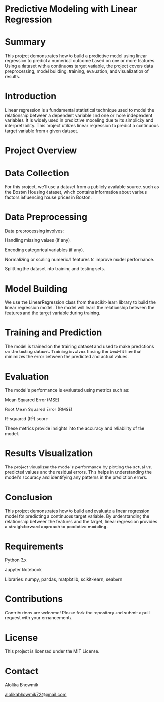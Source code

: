 # Predictive Modeling with Linear Regression
# Summary
This project demonstrates how to build a predictive model using linear regression to predict a numerical outcome based on one or more features. Using a dataset with a continuous target variable, the project covers data preprocessing, model building, training, evaluation, and visualization of results.

# Introduction
Linear regression is a fundamental statistical technique used to model the relationship between a dependent variable and one or more independent variables. It is widely used in predictive modeling due to its simplicity and interpretability. This project utilizes linear regression to predict a continuous target variable from a given dataset.

# Project Overview
# Data Collection
For this project, we'll use a dataset from a publicly available source, such as the Boston Housing dataset, which contains information about various factors influencing house prices in Boston.

# Data Preprocessing
Data preprocessing involves:

Handling missing values (if any).

Encoding categorical variables (if any).

Normalizing or scaling numerical features to improve model performance.

Splitting the dataset into training and testing sets.
# Model Building
We use the LinearRegression class from the scikit-learn library to build the linear regression model. The model will learn the relationship between the features and the target variable during training.

# Training and Prediction
The model is trained on the training dataset and used to make predictions on the testing dataset. Training involves finding the best-fit line that minimizes the error between the predicted and actual values.

# Evaluation
The model's performance is evaluated using metrics such as:

Mean Squared Error (MSE)

Root Mean Squared Error (RMSE)

R-squared (R²) score

These metrics provide insights into the accuracy and reliability of the model.

# Results Visualization
The project visualizes the model's performance by plotting the actual vs. predicted values and the residual errors. This helps in understanding the model's accuracy and identifying any patterns in the prediction errors.

# Conclusion
This project demonstrates how to build and evaluate a linear regression model for predicting a continuous target variable. By understanding the relationship between the features and the target, linear regression provides a straightforward approach to predictive modeling.

# Requirements
Python 3.x

Jupyter Notebook

Libraries: numpy, pandas, matplotlib, scikit-learn, seaborn
# Contributions
Contributions are welcome! Please fork the repository and submit a pull request with your enhancements.

# License
This project is licensed under the MIT License.
# Contact
Alolika Bhowmik

alolikabhowmik72@gmail.com
